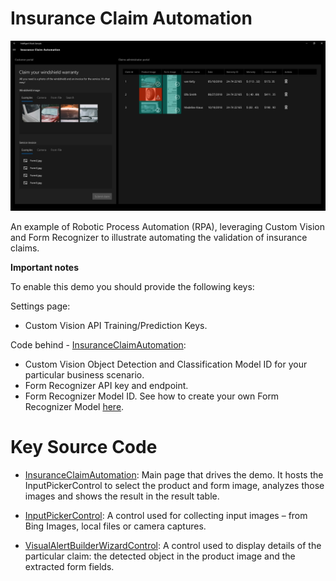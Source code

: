 # Insurance Claim Automation

![alt text](https://github.com/Microsoft/Cognitive-Samples-IntelligentKiosk/blob/master/Documentation/InsuranceClaimAutomation.jpg "Insurance Claim Automation")

An example of Robotic Process Automation (RPA), leveraging Custom Vision and Form Recognizer to illustrate automating the validation of insurance claims. 

**Important notes**

To enable this demo you should provide the following keys:

Settings page:
- Custom Vision API Training/Prediction Keys.

Code behind - [InsuranceClaimAutomation](../Kiosk/Views/InsuranceClaimAutomation/InsuranceClaimAutomation.xaml.cs):
- Custom Vision Object Detection and Classification Model ID for your particular business scenario.
- Form Recognizer API key and endpoint.
- Form Recognizer Model ID. See how to create your own Form Recognizer Model [here](https://docs.microsoft.com/en-us/azure/cognitive-services/form-recognizer/quickstarts/dotnet-sdk).


# Key Source Code

* [InsuranceClaimAutomation](../Kiosk/Views/InsuranceClaimAutomation/InsuranceClaimAutomation.xaml.cs): Main page that drives the demo. It hosts the InputPickerControl to select the product and form image, analyzes those images and shows the result in the result table.

* [InputPickerControl](../Kiosk/Views/InsuranceClaimAutomation/InputPickerControl.xaml.cs): A control used for collecting input images – from Bing Images, local files or camera captures.

* [VisualAlertBuilderWizardControl](../Kiosk/Views/InsuranceClaimAutomation/DetailsViewControl.xaml.cs): A control used to display details of the particular claim: the detected object in the product image and the extracted form fields.
